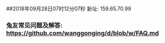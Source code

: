 ##2018年09月28日07时12分07秒 新址: 159.65.70.99
### 兔友常见问题及解答: https://github.com/wanggonging/d/blob/w/FAQ.md

